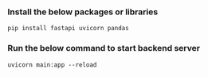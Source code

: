 ### Install the below packages or libraries
```
pip install fastapi uvicorn pandas
```


### Run the below command to start backend server
``` 
uvicorn main:app --reload
```
